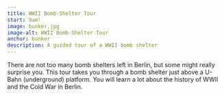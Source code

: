 ```yaml
---
title: WWII Bomb-Shelter Tour
start: 9am!
image: bunker.jpg
image-alt: WWII Bomb-Shelter Tour
anchor: bunker
description: A guided tour of a WWII bomb shelter
---
```


<p>There are not too many bomb shelters left in Berlin, but some might really surprise you. This tour takes you through a bomb shelter just above a U-Bahn (underground) platform. You will learn a lot about the history of WWII and the Cold War in Berlin.</p>
